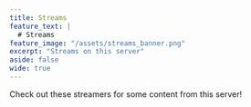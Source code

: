 ```yaml
---
title: Streams
feature_text: |
  # Streams
feature_image: "/assets/streams_banner.png"
excerpt: "Streams on this server"
aside: false
wide: true
---
```


Check out these streamers for some content from this server!

  <div id="twitch-pvtporkchop"></div>
  <div id="twitch-imladydra9on"></div>

  <!-- Load the Twitch embed script -->
  <script src="https://embed.twitch.tv/embed/v1.js"></script>

  <!-- Create a Twitch.Embed object that will render within the "twitch-embed" root element. -->
  <script type="text/javascript">
    new Twitch.Embed("twitch-pvtporkchop", {
      width: "100%",
      height: 480,
      channel: "pvtporkchop"
    });
  </script>
  <script type="text/javascript">
    new Twitch.Embed("twitch-imladydra9on", {
      width: "100%",
      height: 480,
      channel: "imladydra9on"
    });
  </script>
